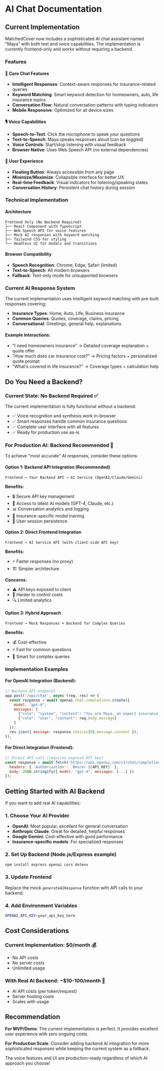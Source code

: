 # AI Chat Documentation

## Current Implementation

MatchedCover now includes a sophisticated AI chat assistant named "Maya" with both text and voice capabilities. The implementation is currently frontend-only and works without requiring a backend.

### Features

#### 🎯 **Core Chat Features**
- **Intelligent Responses**: Context-aware responses for insurance-related queries
- **Keyword Matching**: Smart keyword detection for homeowners, auto, life insurance topics
- **Conversation Flow**: Natural conversation patterns with typing indicators
- **Mobile Responsive**: Optimized for all device sizes

#### 🎙️ **Voice Capabilities**
- **Speech-to-Text**: Click the microphone to speak your questions
- **Text-to-Speech**: Maya speaks responses aloud (can be toggled)
- **Voice Controls**: Start/stop listening with visual feedback
- **Browser Native**: Uses Web Speech API (no external dependencies)

#### 🎨 **User Experience**
- **Floating Button**: Always accessible from any page
- **Minimize/Maximize**: Collapsible interface for better UX
- **Real-time Feedback**: Visual indicators for listening/speaking states
- **Conversation History**: Persistent chat history during session

### Technical Implementation

#### Architecture
```
Frontend Only (No Backend Required)
├── React Component with TypeScript
├── Web Speech API for voice features
├── Mock AI responses with keyword matching
├── Tailwind CSS for styling
└── Headless UI for modals and transitions
```

#### Browser Compatibility
- **Speech Recognition**: Chrome, Edge, Safari (limited)
- **Text-to-Speech**: All modern browsers
- **Fallback**: Text-only mode for unsupported browsers

### Current AI Response System

The current implementation uses intelligent keyword matching with pre-built responses covering:

- **Insurance Types**: Home, Auto, Life, Business insurance
- **Common Queries**: Quotes, coverage, claims, pricing
- **Conversational**: Greetings, general help, explanations

#### Example Interactions:
- "I need homeowners insurance" → Detailed coverage explanation + quote offer
- "How much does car insurance cost?" → Pricing factors + personalized quote prompt
- "What's covered in life insurance?" → Coverage types + calculation help

## Do You Need a Backend?

### Current State: **No Backend Required** ✅

The current implementation is fully functional without a backend:
- ✅ Voice recognition and synthesis work in-browser
- ✅ Smart responses handle common insurance questions
- ✅ Complete user interface with all features
- ✅ Ready for production use as-is

### For Production AI: **Backend Recommended** 🚀

To achieve "most accurate" AI responses, consider these options:

#### Option 1: Backend API Integration (Recommended)
```
Frontend → Your Backend API → AI Service (OpenAI/Claude/Gemini)
```
**Benefits:**
- 🔒 Secure API key management
- 🧠 Access to latest AI models (GPT-4, Claude, etc.)
- 📊 Conversation analytics and logging
- 🎯 Insurance-specific model training
- 💾 User session persistence

#### Option 2: Direct Frontend Integration
```
Frontend → AI Service API (with client-side API key)
```
**Benefits:**
- ⚡ Faster responses (no proxy)
- 🏗️ Simpler architecture

**Concerns:**
- ⚠️ API keys exposed to client
- 💸 Harder to control costs
- 🔍 Limited analytics

#### Option 3: Hybrid Approach
```
Frontend → Mock Responses + Backend for Complex Queries
```
**Benefits:**
- 💰 Cost-effective
- ⚡ Fast for common questions
- 🧠 Smart for complex queries

### Implementation Examples

#### For OpenAI Integration (Backend):
```javascript
// Backend API endpoint
app.post('/api/chat', async (req, res) => {
  const response = await openai.chat.completions.create({
    model: "gpt-4",
    messages: [
      {"role": "system", "content": "You are Maya, an expert insurance assistant..."},
      {"role": "user", "content": req.body.message}
    ]
  });
  res.json({ message: response.choices[0].message.content });
});
```

#### For Direct Integration (Frontend):
```javascript
// Direct API call (requires exposed API key)
const response = await fetch('https://api.openai.com/v1/chat/completions', {
  headers: { 'Authorization': `Bearer ${API_KEY}` },
  body: JSON.stringify({ model: "gpt-4", messages: [...] })
});
```

## Getting Started with AI Backend

If you want to add real AI capabilities:

### 1. Choose Your AI Provider
- **OpenAI**: Most popular, excellent for general conversation
- **Anthropic Claude**: Great for detailed, helpful responses
- **Google Gemini**: Cost-effective with good performance
- **Insurance-specific models**: For specialized responses

### 2. Set Up Backend (Node.js/Express example)
```bash
npm install express openai cors dotenv
```

### 3. Update Frontend
Replace the mock `generateAIResponse` function with API calls to your backend.

### 4. Add Environment Variables
```bash
OPENAI_API_KEY=your_api_key_here
```

## Cost Considerations

### Current Implementation: **$0/month** 💰
- No API costs
- No server costs
- Unlimited usage

### With Real AI Backend: **~$10-100/month** 💸
- AI API costs (per token/request)
- Server hosting costs
- Scales with usage

## Recommendation

**For MVP/Demo**: The current implementation is perfect. It provides excellent user experience with zero ongoing costs.

**For Production Scale**: Consider adding backend AI integration for more sophisticated responses while keeping the current system as a fallback.

The voice features and UI are production-ready regardless of which AI approach you choose!
